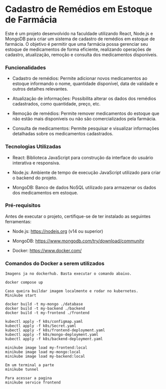# Cadastro de Remédios em Estoque de Farmácia

Este é um projeto desenvolvido na faculdade utilizando React, Node.js e MongoDB para criar um sistema de cadastro de remédios em estoque de farmácia. O objetivo é permitir que uma farmácia possa gerenciar seu estoque de medicamentos de forma eficiente, realizando operações de cadastro, atualização, remoção e consulta dos medicamentos disponíveis.

### Funcionalidades

- Cadastro de remédios: Permite adicionar novos medicamentos ao estoque informando o nome, quantidade disponível, data de validade e outros detalhes relevantes.

- Atualização de informações: Possibilita alterar os dados dos remédios cadastrados, como quantidade, preço, etc.

- Remoção de remédios: Permite remover medicamentos do estoque que não estão mais disponíveis ou não são comercializados pela farmácia.

- Consulta de medicamentos: Permite pesquisar e visualizar informações detalhadas sobre os medicamentos cadastrados.

### Tecnologias Utilizadas

- React: Biblioteca JavaScript para construção da interface do usuário interativa e responsiva.

- Node.js: Ambiente de tempo de execução JavaScript utilizado para criar o backend do projeto.

- MongoDB: Banco de dados NoSQL utilizado para armazenar os dados dos medicamentos em estoque.

### Pré-requisitos

Antes de executar o projeto, certifique-se de ter instalado as seguintes ferramentas:

- Node.js: https://nodejs.org (v14 ou superior)

- MongoDB: https://www.mongodb.com/try/download/community

- Docker: https://www.docker.com/

### Comandos do Docker a serem utilizados

```
Imagens ja no dockerhub. Basta executar o comando abaixo.

docker compose up

Caso queira buildar imagem localmente e rodar no kubernetes.
Minikube start

docker build -t my-mongo ./database
docker build -t my-backend ./backend
docker build -t my-frontend ./frontend

kubectl apply -f k8s/configmap.yaml
kubectl apply -f k8s/Secret.yaml
kubectl apply -f k8s/frontend-deployment.yaml
kubectl apply -f k8s/mongo-deployment.yaml
kubectl apply -f k8s/backend-deployment.yaml

minikube image load my-frontend:local
minikube image load my-mongo:local
minikube image load my-backend:local

Em um terminal a parte
minikube tunnel

Para acessar a pagina
minikube service frontend
```
